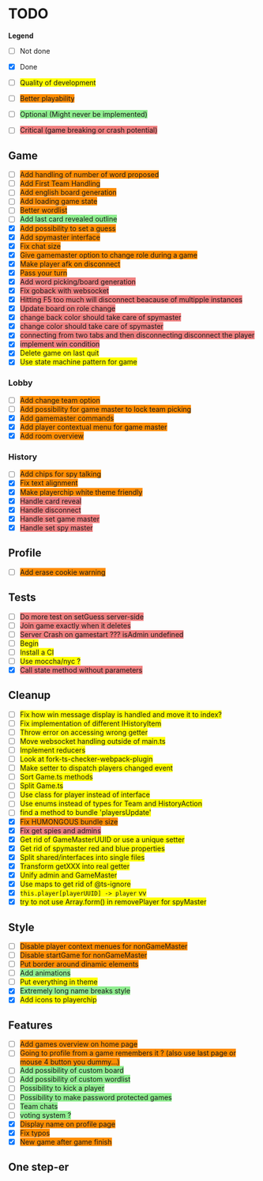 # TODO

**Legend**
- [ ] Not done
- [x] Done
- [ ] <span style="background-color:yellow">Quality of development</span>
- [ ] <span style="background-color:darkorange">Better playability</span>
- [ ] <span style="background-color:lightgreen">Optional (Might never be implemented)</span>
- [ ] <span style="background-color:lightcoral">Critical (game breaking or crash potential)</span>


## Game

- [ ] <span style="background-color:darkorange   ">Add handling of number of word proposed</span>
- [ ] <span style="background-color:darkorange">Add First Team Handling</span>
- [ ] <span style="background-color:darkorange">Add english board generation</span>
- [ ] <span style="background-color:darkorange">Add loading game state</span>
- [ ] <span style="background-color:darkorange">Better wordlist</span>
- [ ] <span style="background-color:lightgreen">Add last card revealed outline</span>
- [x] <span style="background-color:darkorange">Add possibility to set a guess</span>
- [x] <span style="background-color:darkorange">Add spymaster interface</span>
- [x] <span style="background-color:darkorange">Fix chat size</span>
- [x] <span style="background-color:darkorange">Give gamemaster option to change role during a game</span>
- [x] <span style="background-color:darkorange">Make player afk on disconnect</span>
- [x] <span style="background-color:darkorange">Pass your turn</span>
- [x] <span style="background-color:lightcoral">Add word picking/board generation</span>
- [x] <span style="background-color:lightcoral">Fix goback with websocket</span>
- [x] <span style="background-color:lightcoral">Hitting F5 too much will disconnect beacause of multipple instances</span>
- [x] <span style="background-color:lightcoral">Update board on role change</span>
- [x] <span style="background-color:lightcoral">change back color should take care of spymaster</span>
- [x] <span style="background-color:lightcoral">change color should take care of spymaster</span>
- [x] <span style="background-color:lightcoral">connecting from two tabs and then disconnecting disconnect the player</span>
- [x] <span style="background-color:lightcoral">implement win condition</span>
- [x] <span style="background-color:yellow">Delete game on last quit</span>
- [x] <span style="background-color:yellow">Use state machine pattern for game</span>

### Lobby

- [ ] <span style="background-color:darkorange">Add change team option</span>
- [ ] <span style="background-color:darkorange">Add possibility for game master to lock team picking</span>
- [x] <span style="background-color:darkorange">Add gamemaster commands</span>
- [x] <span style="background-color:darkorange">Add player contextual menu for game master</span>
- [x] <span style="background-color:darkorange">Add room overview</span>

### History

- [ ] <span style="background-color:darkorange">Add chips for spy talking</span>
- [x] <span style="background-color:darkorange">Fix text alignment</span>
- [x] <span style="background-color:darkorange">Make playerchip white theme friendly</span>
- [x] <span style="background-color:lightcoral">Handle card reveal</span>
- [x] <span style="background-color:lightcoral">Handle disconnect</span>
- [x] <span style="background-color:lightcoral">Handle set game master</span>
- [x] <span style="background-color:lightcoral">Handle set spy master</span>

## Profile

- [ ] <span style="background-color:darkorange">Add erase cookie warning</span>

## Tests

- [ ] <span style="background-color:lightcoral">Do more test on setGuess server-side</span>
- [ ] <span style="background-color:lightcoral">Join game exactly when it deletes</span>
- [ ] <span style="background-color:lightcoral">Server Crash on gamestart ??? isAdmin undefined</span>
- [ ] <span style="background-color:yellow">Begin</span>
- [ ] <span style="background-color:yellow">Install a CI</span>
- [ ] <span style="background-color:yellow">Use moccha/nyc ?</span>
- [x] <span style="background-color:lightcoral">Call state method without parameters</span>

## Cleanup

- [ ] <span style="background-color:yellow">Fix how win message display is handled and move it to index?</span>
- [ ] <span style="background-color:yellow">Fix implementation of different IHistoryItem</span>
- [ ] <span style="background-color:yellow">Throw error on accessing wrong getter</span>
- [ ] <span style="background-color:yellow">Move websocket handling outside of main.ts</span>
- [ ] <span style="background-color:yellow">Implement reducers</span>
- [ ] <span style="background-color:yellow">Look at fork-ts-checker-webpack-plugin</span>
- [ ] <span style="background-color:yellow">Make setter to dispatch players changed event</span>
- [ ] <span style="background-color:yellow">Sort Game.ts methods</span>
- [ ] <span style="background-color:yellow">Split Game.ts</span>
- [ ] <span style="background-color:yellow">Use class for player instead of interface</span>
- [ ] <span style="background-color:yellow">Use enums instead of types for Team and HistoryAction</span>
- [ ] <span style="background-color:yellow">find a method to bundle 'playersUpdate'</span>
- [x] <span style="background-color:darkorange">Fix HUMONGOUS bundle size</span>
- [x] <span style="background-color:lightcoral">Fix get spies and admins</span>
- [x] <span style="background-color:yellow">Get rid of GameMasterUUID or use a unique setter</span>
- [x] <span style="background-color:yellow">Get rid of spymaster red and blue properties</span>
- [x] <span style="background-color:yellow">Split shared/interfaces into single files</span>
- [x] <span style="background-color:yellow">Transform getXXX into real getter</span>
- [x] <span style="background-color:yellow">Unify admin and GameMaster</span>
- [x] <span style="background-color:yellow">Use maps to get rid of @ts-ignore</span>
- [x] <span style="background-color:yellow">`this.player[playerUUID] -> player` vv</span>
- [x] <span style="background-color:yellow">try to not use Array.form() in removePlayer for spyMaster</span>

## Style

- [ ] <span style="background-color:darkorange">Disable player context menues for nonGameMaster</span>
- [ ] <span style="background-color:darkorange">Disable startGame for nonGameMaster</span>
- [ ] <span style="background-color:darkorange">Put border around dinamic elements</span>
- [ ] <span style="background-color:lightgreen">Add animations</span>
- [ ] <span style="background-color:yellow">Put everything in theme</span>
- [x] <span style="background-color:lightgreen">Extremely long name breaks style</span>
- [x] <span style="background-color:yellow">Add icons to playerchip</span>

## Features

- [ ] <span style="background-color:darkorange">Add games overview on home page</span>
- [ ] <span style="background-color:darkorange">Going to profile from a game remembers it ? (also use last page or mouse 4 button you dummy...)</span>
- [ ] <span style="background-color:lightgreen">Add possibility of custom board</span>
- [ ] <span style="background-color:lightgreen">Add possibility of custom wordlist</span>
- [ ] <span style="background-color:lightgreen">Possibility to kick a player</span>
- [ ] <span style="background-color:lightgreen">Possibility to make password protected games</span>
- [ ] <span style="background-color:lightgreen">Team chats</span>
- [ ] <span style="background-color:lightgreen">voting system ?</span>
- [x] <span style="background-color:darkorange">Display name on profile page</span>
- [x] <span style="background-color:darkorange">Fix typos</span>
- [x] <span style="background-color:darkorange">New game after game finish</span>

## One step-er
